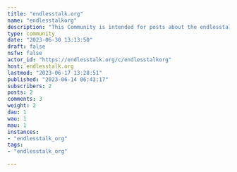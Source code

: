```yaml
---
title: "endlesstalk.org" 
name: "endlesstalkorg"
description: "This Community is intended for posts about the endlesstalk.org server."
type: community
date: "2023-06-30 13:13:50"
draft: false
nsfw: false
actor_id: "https://endlesstalk.org/c/endlesstalkorg"
host: endlesstalk.org
lastmod: "2023-06-17 13:28:51"
published: "2023-06-14 06:43:17"
subscribers: 2
posts: 2
comments: 3
weight: 2
dau: 1
wau: 1
mau: 1
instances:
- "endlesstalk_org"
tags: 
- "endlesstalk_org"

---
```

